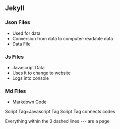 ## Jekyll

### Json Files
* Used for data
* Conversion from data to computer-readable data
* Data File

### Js Files
* Javascript Data
* Uses it to change to website
* Logs into console

### Md Files
* Markdown Code

Script Tag=Javascript Tag
Script Tag connects codes

Everything within the 3 dashed lines --- are a page
